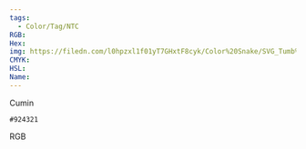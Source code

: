 ```yaml
---
tags:
  - Color/Tag/NTC
RGB:
Hex:
img: https://filedn.com/l0hpzxl1f01yT7GHxtF8cyk/Color%20Snake/SVG_Tumb%20Mass%20No%20Name/924321.svg
CMYK:
HSL:
Name:
---
```

Cumin
```palette
#924321
```
RGB
